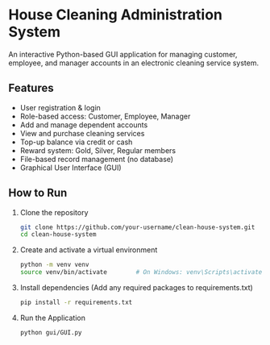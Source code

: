 # House Cleaning Administration System

An interactive Python-based GUI application for managing customer, employee, and manager accounts in an electronic cleaning service system. 

## Features
- User registration & login
- Role-based access: Customer, Employee, Manager
- Add and manage dependent accounts
- View and purchase cleaning services
- Top-up balance via credit or cash
- Reward system: Gold, Silver, Regular members
- File-based record management (no database)
- Graphical User Interface (GUI)

## How to Run
1. Clone the repository
   ```bash
   git clone https://github.com/your-username/clean-house-system.git
   cd clean-house-system
2. Create and activate a virtual environment
   ```bash
   python -m venv venv
   source venv/bin/activate        # On Windows: venv\Scripts\activate
4. Install dependencies (Add any required packages to requirements.txt)
   ```bash
   pip install -r requirements.txt
6. Run the Application
   ```bash
   python gui/GUI.py
